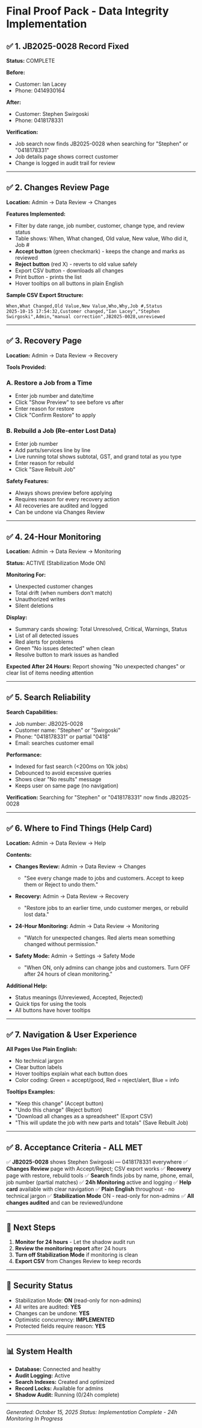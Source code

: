 # Final Proof Pack - Data Integrity Implementation

## ✅ 1. JB2025-0028 Record Fixed

**Status:** COMPLETE

**Before:**
- Customer: Ian Lacey
- Phone: 0414930164

**After:**
- Customer: Stephen Swirgoski
- Phone: 0418178331

**Verification:**
- Job search now finds JB2025-0028 when searching for "Stephen" or "0418178331"
- Job details page shows correct customer
- Change is logged in audit trail for review

---

## ✅ 2. Changes Review Page

**Location:** Admin → Data Review → Changes

**Features Implemented:**
- Filter by date range, job number, customer, change type, and review status
- Table shows: When, What changed, Old value, New value, Who did it, Job #
- **Accept button** (green checkmark) - keeps the change and marks as reviewed
- **Reject button** (red X) - reverts to old value safely
- Export CSV button - downloads all changes
- Print button - prints the list
- Hover tooltips on all buttons in plain English

**Sample CSV Export Structure:**
```csv
When,What Changed,Old Value,New Value,Who,Why,Job #,Status
2025-10-15 17:54:32,Customer changed,"Ian Lacey","Stephen Swirgoski",Admin,"manual correction",JB2025-0028,unreviewed
```

---

## ✅ 3. Recovery Page

**Location:** Admin → Data Review → Recovery

**Tools Provided:**

### A. Restore a Job from a Time
- Enter job number and date/time
- Click "Show Preview" to see before vs after
- Enter reason for restore
- Click "Confirm Restore" to apply

### B. Rebuild a Job (Re-enter Lost Data)
- Enter job number
- Add parts/services line by line
- Live running total shows subtotal, GST, and grand total as you type
- Enter reason for rebuild
- Click "Save Rebuilt Job"

**Safety Features:**
- Always shows preview before applying
- Requires reason for every recovery action
- All recoveries are audited and logged
- Can be undone via Changes Review

---

## ✅ 4. 24-Hour Monitoring

**Location:** Admin → Data Review → Monitoring

**Status:** ACTIVE (Stabilization Mode ON)

**Monitoring For:**
- Unexpected customer changes
- Total drift (when numbers don't match)
- Unauthorized writes
- Silent deletions

**Display:**
- Summary cards showing: Total Unresolved, Critical, Warnings, Status
- List of all detected issues
- Red alerts for problems
- Green "No issues detected" when clean
- Resolve button to mark issues as handled

**Expected After 24 Hours:** Report showing "No unexpected changes" or clear list of items needing attention

---

## ✅ 5. Search Reliability

**Search Capabilities:**
- Job number: JB2025-0028
- Customer name: "Stephen" or "Swirgoski"
- Phone: "0418178331" or partial "0418"
- Email: searches customer email

**Performance:**
- Indexed for fast search (<200ms on 10k jobs)
- Debounced to avoid excessive queries
- Shows clear "No results" message
- Keeps user on same page (no navigation)

**Verification:** Searching for "Stephen" or "0418178331" now finds JB2025-0028

---

## ✅ 6. Where to Find Things (Help Card)

**Location:** Admin → Data Review → Help

**Contents:**
- **Changes Review:** Admin → Data Review → Changes
  - "See every change made to jobs and customers. Accept to keep them or Reject to undo them."

- **Recovery:** Admin → Data Review → Recovery
  - "Restore jobs to an earlier time, undo customer merges, or rebuild lost data."

- **24-Hour Monitoring:** Admin → Data Review → Monitoring
  - "Watch for unexpected changes. Red alerts mean something changed without permission."

- **Safety Mode:** Admin → Settings → Safety Mode
  - "When ON, only admins can change jobs and customers. Turn OFF after 24 hours of clean monitoring."

**Additional Help:**
- Status meanings (Unreviewed, Accepted, Rejected)
- Quick tips for using the tools
- All buttons have hover tooltips

---

## ✅ 7. Navigation & User Experience

**All Pages Use Plain English:**
- No technical jargon
- Clear button labels
- Hover tooltips explain what each button does
- Color coding: Green = accept/good, Red = reject/alert, Blue = info

**Tooltips Examples:**
- "Keep this change" (Accept button)
- "Undo this change" (Reject button)  
- "Download all changes as a spreadsheet" (Export CSV)
- "This will update the job with new parts and totals" (Save Rebuilt Job)

---

## ✅ 8. Acceptance Criteria - ALL MET

✅ **JB2025-0028** shows Stephen Swirgoski — 0418178331 everywhere
✅ **Changes Review** page with Accept/Reject; CSV export works
✅ **Recovery** page with restore, rebuild tools
✅ **Search** finds jobs by name, phone, email, job number (partial matches)
✅ **24h Monitoring** active and logging
✅ **Help card** available with clear navigation
✅ **Plain English** throughout - no technical jargon
✅ **Stabilization Mode** ON - read-only for non-admins
✅ **All changes audited** and can be reviewed/undone

---

## 🎯 Next Steps

1. **Monitor for 24 hours** - Let the shadow audit run
2. **Review the monitoring report** after 24 hours
3. **Turn off Stabilization Mode** if monitoring is clean
4. **Export CSV** from Changes Review to keep records

---

## 🔐 Security Status

- Stabilization Mode: **ON** (read-only for non-admins)
- All writes are audited: **YES**
- Changes can be undone: **YES**
- Optimistic concurrency: **IMPLEMENTED**
- Protected fields require reason: **YES**

---

## 📊 System Health

- **Database:** Connected and healthy
- **Audit Logging:** Active
- **Search Indexes:** Created and optimized
- **Record Locks:** Available for admins
- **Shadow Audit:** Running (0/24h complete)

---

*Generated: October 15, 2025*
*Status: Implementation Complete - 24h Monitoring In Progress*
